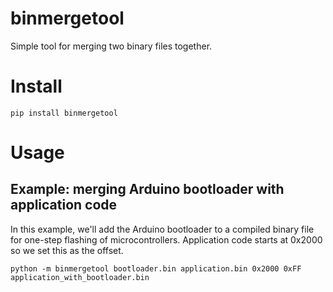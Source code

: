 # binmergetool
Simple tool for merging two binary files together.

# Install

    pip install binmergetool

# Usage

## Example: merging Arduino bootloader with application code

In this example, we'll add the Arduino bootloader to a compiled binary file for one-step flashing of microcontrollers.
Application code starts at 0x2000 so we set this as the offset.

    python -m binmergetool bootloader.bin application.bin 0x2000 0xFF application_with_bootloader.bin

